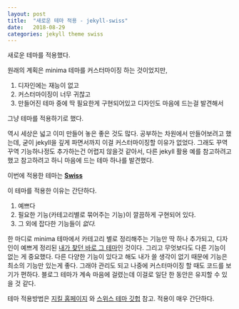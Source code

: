 ```yaml
---
layout: post
title:  "새로운 테마 적용 - jekyll-swiss"
date:   2018-08-29
categories: jekyll theme swiss 
---
```


새로운 테마를 적용했다.

원래의 계획은 minima 테마를 커스터마이징 하는 것이었지만, 

1. 디자인에는 재능이 없고 
2. 커스터마이징이 너무 귀찮고
3. 만들어진 테마 중에 딱 필요한게 구현되어있고 디자인도 마음에 드는걸 발견해서 

그냥 테마를 적용하기로 했다. 

역시 세상은 넓고 이미 만들어 놓은 좋은 것도 많다. 공부하는 차원에서 만들어보려고 했는데, 굳이 jekyll을 깊게 파면서까지 이걸 커스터마이징할 이유가 없었다. 그래도 꾸역꾸역 기능하나정도 추가하는건 어렵지 않을것 같아서, 다른 jekyll 활용 예를 참고하려고 했고 참고하려고 하니 마음에 드는 테마 하나를 발견했다. 

이번에 적용한 테마는 **[Swiss][Jekyll-Swiss]**

이 테마를 적용한 이유는 간단하다.

1. 예쁘다 
2. 필요한 기능(카테고리별로 묶어주는 기능)이 깔끔하게 구현되어 있다. 
3. 그 외에 잡다한 기능들이 *없다.* 

한 마디로 minima 테마에서 카테고리 별로 정리해주는 기능만 딱 하나 추가되고, 디자인이 예쁘게 정리된 <u>내가 찾던 바로 그 테마</u>인 것이다. 그리고 무엇보다도 다른 기능이 없는 게 중요했다. 다른 다양한 기능이 있다고 해도 내가 쓸 생각이 없기 때문에 기능은 최소의 기능만 있는게 좋다. 그래야 관리도 되고 나중에 커스터마이징 할 때도 코드를 보기가 편하다. 블로그 테마가 계속 마음에 걸렸는데 이걸로 일단 한 동안은 유지할 수 있을 것 같다. 

테마 적용방법은 [지킬 홈페이지](https://jekyllrb.com/docs/themes/) 와 [스위스 테마 깃헙][Jekyll-Swiss] 참고. 적용이 매우 간단하다. 

[Jekyll-Swiss]: https://github.com/broccolini/swiss
